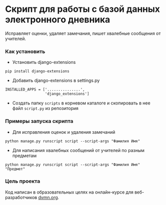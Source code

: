 # Скрипт для работы с базой данных электронного дневника
Исправляет оценки, удаляет замечания, пишет хвалебные сообщения от учителей.

### Как установить

* Установить django-extensions

```
pip install django-extensions
```

* Добавить django-extensions в settings.py

```
INSTALLED_APPS = ['...............',
                  'django_extensions']
```
* Создать папку ```scripts``` в корневом каталоге и скопировать в нее файл ```script.py``` из репозитория

### Примеры запуска скрипта

* Для исправления оценок и удаления замечаний

```  
python manage.py runscript script --script-args "Фамилия Имя"
```

* Для написания хвалебных сообщений от учителей по разным предметам

```  
python manage.py runscript script --script-args "Фамилия Имя" "Предмет"
```
### Цель проекта
Код написан в образовательных целях на онлайн-курсе для веб-разработчиков [dvmn.org](https://dvmn.org).
